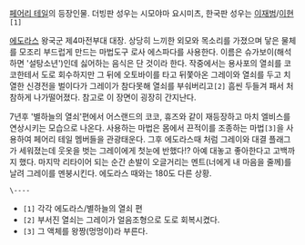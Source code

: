 [페어리 테일](%ED%8E%98%EC%96%B4%EB%A6%AC%20%ED%85%8C%EC%9D%BC%28%EB%A7%8C%ED%99%94%29.md)의 등장인물. 더빙판 성우는 시모야마 요시미츠, 한국판 성우는
[이재범](%EC%9D%B4%EC%9E%AC%EB%B2%94.md)/[이현](%EC%9D%B4%ED%98%84.md)`[1]`

[에도라스](%EC%97%90%EB%8F%84%EB%9D%BC%EC%8A%A4.md) 왕국군 제4마전부대 대장. 상당히 느끼한 외모와
목소리를 가졌으며 닿은 물체를 모조리 부드럽게 만드는 마법도구 로사 에스파다를 사용한다. 이름은 슈가보이(해석하면 '설탕소년')인데 싫어하는
음식은 단 것이라 한다. 작중에서는 용사포의 열쇠를 코코한테서 도로 회수하지만 그 뒤에 오토바이를 타고 뒤쫓아온 그레이와 열쇠를 두고 치열한
신경전을 벌이다가 그레이가 참다못해 열쇠를 부숴버리고`[2]` 흠씬 두들겨 패서 처참하게 나가떨어졌다. 참고로 이 장면이 굉장히 간지난다.

7년후 '별하늘의 열쇠'편에서 어스랜드의 코코, 휴즈와 같이 재등장하고 마치 엘비스를 연상시키는 모습으로 나온다. 사용하는 마법은 몸에서
끈적이를 조종하는 마법`[3]`을 사용하여 페어리 테일 멤버들을 관광태운다. 그후 에도라스때 처럼 그레이와 대결 플래그가 세워졌는데 웃옷을
벗는 그레이에게 첫눈에 반했다!? 아예 대놓고 좋아한다고 고백까지 했다. 마지막 리타이어 되는 순간 손발이 오글거리는 멘트(너에게 내 마음을
줄께)를 날려 그레이를 멘붕시킨다. 에도라스 때와는 180도 다른 상황.

`\----`

  * `[1]` 각각 에도라스/별하늘의 열쇠 편
  * `[2]` 부서진 열쇠는 그레이가 얼음조형으로 도로 회복시켰다.
  * `[3]` 그 액체를 왕짱(멍멍이)라 부른다.

